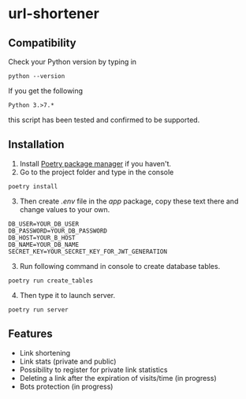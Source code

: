 # url-shortener
 
 
## Compatibility
Check your Python version by typing in
```shell script
python --version
```
If you get the following
```shell script
Python 3.>7.*
```
this script has been tested and confirmed to be supported.


## Installation
1. Install [Poetry package manager](https://python-poetry.org/) if you haven't.
2. Go to the project folder and type in the console
```shell script
poetry install
```
3. Then create *.env* file in the *app* package, copy these text there and change values to your own.
```
DB_USER=YOUR_DB_USER
DB_PASSWORD=YOUR_DB_PASSWORD
DB_HOST=YOUR_B_HOST
DB_NAME=YOUR_DB_NAME
SECRET_KEY=YOUR_SECRET_KEY_FOR_JWT_GENERATION
```
3. Run following command in console to create database tables.
```shell script
poetry run create_tables
```
4. Then type it to launch server.
```shell script
poetry run server
```

## Features
- Link shortening
- Link stats (private and public)
- Possibility to register for private link statistics
- Deleting a link after the expiration of visits/time (in progress)
- Bots protection (in progress)
